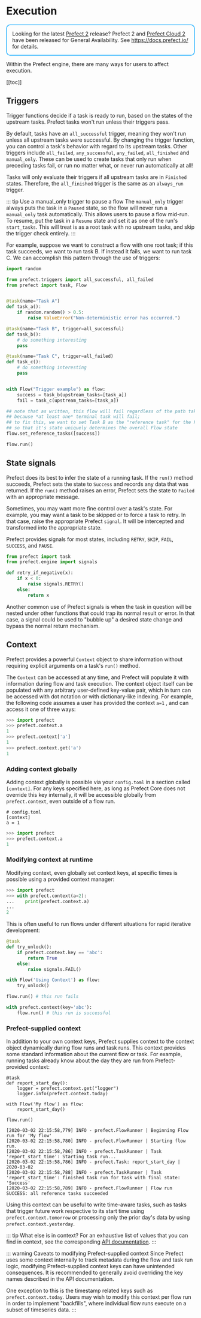 # Execution

<div style="border: 2px solid #27b1ff; border-radius: 10px; padding: 1em;">
Looking for the latest <a href="https://docs.prefect.io/">Prefect 2</a> release? Prefect 2 and <a href="https://app.prefect.cloud">Prefect Cloud 2</a> have been released for General Availability. See <a href="https://docs.prefect.io/">https://docs.prefect.io/</a> for details.
</div>

Within the Prefect engine, there are many ways for users to affect execution.

[[toc]]

## Triggers

Trigger functions decide if a task is ready to run, based on the states of the upstream tasks. Prefect tasks won't run unless their triggers pass.

By default, tasks have an `all_successful` trigger, meaning they won't run unless all upstream tasks were successful. By changing the trigger function, you can control a task's behavior with regard to its upstream tasks. Other triggers include `all_failed`, `any_successful`, `any_failed`, `all_finished` and `manual_only`. These can be used to create tasks that only run when preceding tasks fail, or run no matter what, or never run automatically at all!

Tasks will only evaluate their triggers if all upstream tasks are in `Finished` states. Therefore, the `all_finished` trigger is the same as an `always_run` trigger.

::: tip Use a manual_only trigger to pause a flow
The `manual_only` trigger always puts the task in a `Paused` state, so the flow will never run a `manual_only` task automatically. This allows users to pause a flow mid-run. To resume, put the task in a `Resume` state and set it as one of the run's `start_tasks`. This will treat is as a root task with no upstream tasks, and skip the trigger check entirely.
:::

For example, suppose we want to construct a flow with one root task; if this task
succeeds, we want to run task B.  If instead it fails, we want to run task C.  We
can accomplish this pattern through the use of triggers:

```python
import random

from prefect.triggers import all_successful, all_failed
from prefect import task, Flow


@task(name="Task A")
def task_a():
    if random.random() > 0.5:
        raise ValueError("Non-deterministic error has occurred.")

@task(name="Task B", trigger=all_successful)
def task_b():
    # do something interesting
    pass

@task(name="Task C", trigger=all_failed)
def task_c():
    # do something interesting
    pass


with Flow("Trigger example") as flow:
    success = task_b(upstream_tasks=[task_a])
    fail = task_c(upstream_tasks=[task_a])

## note that as written, this flow will fail regardless of the path taken
## because *at least one* terminal task will fail;
## to fix this, we want to set Task B as the "reference task" for the Flow
## so that it's state uniquely determines the overall Flow state
flow.set_reference_tasks([success])

flow.run()
```

## State signals

Prefect does its best to infer the state of a running task. If the `run()` method succeeds, Prefect sets the state to `Success` and records any data that was returned. If the `run()` method raises an error, Prefect sets the state to `Failed` with an appropriate message.

Sometimes, you may want more fine control over a task's state. For example, you may want a task to be skipped or to force a task to retry. In that case, raise the appropriate Prefect `signal`. It will be intercepted and transformed into the appropriate state.

Prefect provides signals for most states, including `RETRY`, `SKIP`, `FAIL`, `SUCCESS`, and `PAUSE`.

```python
from prefect import task
from prefect.engine import signals

def retry_if_negative(x):
    if x < 0:
        raise signals.RETRY()
    else:
        return x
```

Another common use of Prefect signals is when the task in question will be nested under other functions that could trap its normal result or error. In that case, a signal could be used to "bubble up" a desired state change and bypass the normal return mechanism.

## Context

Prefect provides a powerful `Context` object to share information without requiring explicit arguments on a task's `run()` method.

The `Context` can be accessed at any time, and Prefect will populate it with information during flow and task execution. The context object itself can be populated with any arbitrary user-defined key-value pair, which in turn can be accessed with dot notation or with dictionary-like indexing. For example, the following code assumes a user has provided the context `a=1` , and can access it one of three ways:

```python
>>> import prefect
>>> prefect.context.a
1
>>> prefect.context['a']
1
>>> prefect.context.get('a')
1
```

### Adding context globally
Adding context globally is possible via your `config.toml` in a section called `[context]`. For any keys specified here, as long as Prefect Core does not override this key internally, it will be accessible globally from `prefect.context`, even outside of a flow run.
```
# config.toml
[context]
a = 1
```

```python
>>> import prefect
>>> prefect.context.a
1
```

### Modifying context at runtime
Modifying context, even globally set context keys, at specific times is possible using a provided context manager:
```python
>>> import prefect
>>> with prefect.context(a=2):
...    print(prefect.context.a)
...
2
```

This is often useful to run flows under different situations for rapid iterative development:

```python
@task
def try_unlock():
    if prefect.context.key == 'abc':
        return True
    else:
        raise signals.FAIL()

with Flow('Using Context') as flow:
    try_unlock()

flow.run() # this run fails

with prefect.context(key='abc'):
    flow.run() # this run is successful
```

### Prefect-supplied context
In addition to your own context keys, Prefect supplies context to the context object dynamically during flow runs and task runs. This context provides some standard information about the current flow or task. For example, running tasks already know about the day they are run from Prefect-provided context:
 
```python{4}
@task
def report_start_day():
    logger = prefect.context.get("logger")
    logger.info(prefect.context.today)

with Flow('My flow') as flow:
	report_start_day()

flow.run()
```
```text{5}
[2020-03-02 22:15:58,779] INFO - prefect.FlowRunner | Beginning Flow run for 'My flow'
[2020-03-02 22:15:58,780] INFO - prefect.FlowRunner | Starting flow run.
[2020-03-02 22:15:58,786] INFO - prefect.TaskRunner | Task 'report_start_time': Starting task run...
[2020-03-02 22:15:58,786] INFO - prefect.Task: report_start_day | 2020-03-02
[2020-03-02 22:15:58,788] INFO - prefect.TaskRunner | Task 'report_start_time': finished task run for task with final state: 'Success'
[2020-03-02 22:15:58,789] INFO - prefect.FlowRunner | Flow run SUCCESS: all reference tasks succeeded
```
Using this context can be useful to write time-aware tasks, such as tasks that trigger future work respective to its start time using `prefect.context.tomorrow` or processing only the prior day's data by using `prefect.context.yesterday`.

::: tip What else is in context?
For an exhaustive list of values that you can find in context, see the corresponding [API documentation](../../api/latest/utilities/context.html).
:::

::: warning Caveats to modifying Prefect-supplied context
Since Prefect uses some context internally to track metadata during the flow and task run logic, modifying Prefect-supplied context keys can have unintended consequences. It is recommended to generally avoid overriding the key names described in the API documentation.

One exception to this is the timestamp related keys such as `prefect.context.today`. Users may wish to modify this context per flow run in order to implement "backfills", where individual flow runs execute on a subset of timeseries data.
:::
